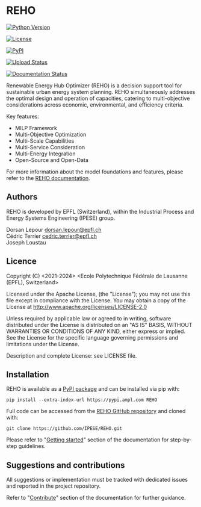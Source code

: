 # REHO

[![Python Version](https://img.shields.io/badge/Python-3.9%20%7C%203.10%20%7C%203.11%20%7C%203.12-blue)](https://pypi.org/project/REHO/)

[![License](https://img.shields.io/badge/license-Apache%202-blue)](https://www.apache.org/licenses/LICENSE-2.0)

[![PyPI](https://img.shields.io/pypi/v/REHO.svg)](https://pypi.org/project/REHO/)

[![Upload Status](https://github.com/IPESE/REHO/actions/workflows/python-publish.yml/badge.svg)](https://pypi.org/project/REHO/)

[![Documentation Status](https://readthedocs.org/projects/reho/badge/?version=main)](https://reho.readthedocs.io/)


Renewable Energy Hub Optimizer (REHO) is a decision support tool for sustainable urban energy system planning.
REHO simultaneously addresses the optimal design and operation of capacities, catering to multi-objective considerations
across economic, environmental, and efficiency criteria.

Key features:
* MILP Framework
* Multi-Objective Optimization
* Multi-Scale Capabilities
* Multi-Service Consideration
* Multi-Energy Integration
* Open-Source and Open-Data

For more information about the model foundations and features, please refer to the [REHO documentation](https://reho.readthedocs.io/en/main/).

## Authors
REHO is developed by EPFL (Switzerland), within the Industrial Process and Energy Systems Engineering (IPESE) group.

Dorsan Lepour <dorsan.lepour@epfl.ch>  
Cédric Terrier <cedric.terrier@epfl.ch>  
Joseph Loustau

## Licence
Copyright (C) <2021-2024> <Ecole Polytechnique Fédérale de Lausanne (EPFL), Switzerland>

Licensed under the Apache License, (the "License");
you may not use this file except in compliance with the License.
You may obtain a copy of the License at http://www.apache.org/licenses/LICENSE-2.0

Unless required by applicable law or agreed to in writing, software
distributed under the License is distributed on an "AS IS" BASIS,
WITHOUT WARRANTIES OR CONDITIONS OF ANY KIND, either express or implied.
See the License for the specific language governing permissions and
limitations under the License.

Description and complete License: see LICENSE file.

## Installation

REHO is available as a [PyPI package](https://pypi.org/project/REHO/) and can be installed via pip with:
```
pip install --extra-index-url https://pypi.ampl.com REHO
```

Full code can be accessed from the [REHO GitHub repository](https://github.com/IPESE/REHO) and cloned with:
```
git clone https://github.com/IPESE/REHO.git
```

Please refer to "[Getting started](https://reho.readthedocs.io/en/main/sections/5_Getting_started.html)" section of the documentation for step-by-step guidelines.

## Suggestions and contributions
All suggestions or implementation must be tracked with dedicated issues and reported in the project repository.

Refer to "[Contribute](https://reho.readthedocs.io/en/main/sections/7_Contribute.html)" section of the documentation for further guidance.

